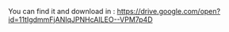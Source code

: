 You can find it and download in : https://drive.google.com/open?id=11tIgdmmFjANIqJPNHcAILEO--VPM7p4D
